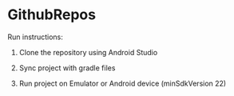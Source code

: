 # GithubRepos
Run instructions:

1. Clone the repository using Android Studio

2. Sync project with gradle files

3. Run project on Emulator or Android device (minSdkVersion 22)
